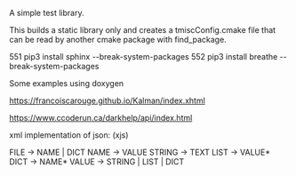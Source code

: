 A simple test library.

This builds a static library only and creates a
tmiscConfig.cmake file that can be read by another
cmake package with find_package.




 551  pip3 install sphinx --break-system-packages
  552  pip3 install breathe --break-system-packages

Some examples using doxygen


https://francoiscarouge.github.io/Kalman/index.xhtml

https://www.ccoderun.ca/darkhelp/api/index.html

xml implementation of json: (xjs)

FILE   -> NAME | DICT
NAME   -> <name>VALUE</name>
STRING -> <string>TEXT</string>
LIST   -> <list>VALUE*</list>
DICT   -> <dict>NAME*</dict>
VALUE  -> STRING | LIST | DICT

